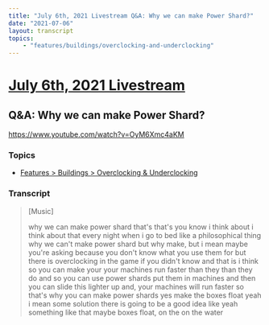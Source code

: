 ```yaml
---
title: "July 6th, 2021 Livestream Q&A: Why we can make Power Shard?"
date: "2021-07-06"
layout: transcript
topics:
    - "features/buildings/overclocking-and-underclocking"
---
```

# [July 6th, 2021 Livestream](../2021-07-06.md)
## Q&A: Why we can make Power Shard?
https://www.youtube.com/watch?v=OyM6Xmc4aKM

### Topics
* [Features > Buildings > Overclocking & Underclocking](../topics/features/buildings/overclocking-and-underclocking.md)

### Transcript

> [Music]
>
> why we can make power shard that's that's you know i think about i think about that every night when i go to bed like a philosophical thing why we can't make power shard but why make, but i mean maybe you're asking because you don't know what you use them for but there is overclocking in the game if you didn't know and that is i think so you can make your your machines run faster than they than they do and so you can use power shards put them in machines and then you can slide this lighter up and, your machines will run faster so that's why you can make power shards yes make the boxes float yeah i mean some solution there is going to be a good idea like yeah something like that maybe boxes float, on the on the water
